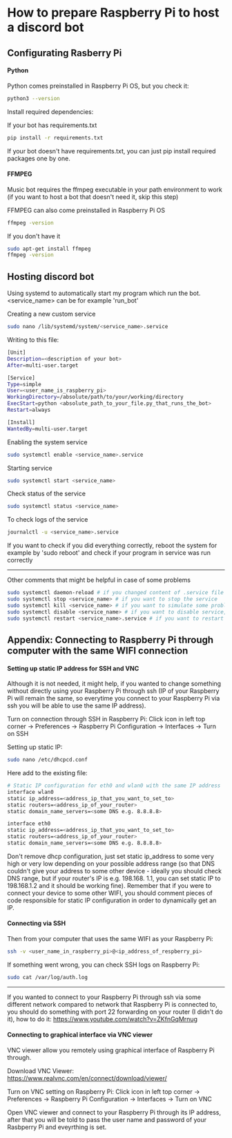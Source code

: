 # How to prepare Raspberry Pi to host a discord bot

## Configurating Rasberry Pi

#### Python

Python comes preinstalled in Raspberry Pi OS, but you check it:

```bash
python3 --version
```

Install required dependencies:

If your bot has requirements.txt

```bash
pip install -r requirements.txt
```

If your bot doesn't have requirements.txt, you can just pip install required packages one by one.

#### FFMPEG

Music bot requires the ffmpeg executable in your path environment to work
(if you want to host a bot that doesn't need it, skip this step)

FFMPEG can also come preinstalled in Raspberry Pi OS

```bash
ffmpeg -version
```

If you don't have it

```bash
sudo apt-get install ffmpeg
ffmpeg -version
```

## Hosting discord bot

Using systemd to automatically start my program which run the bot.
<service_name> can be for example 'run_bot'

Creating a new custom service

```bash
sudo nano /lib/systemd/system/<service_name>.service
```

Writing to this file:

```bash
[Unit]
Description=<description of your bot>
After=multi-user.target

[Service]
Type=simple
User=<user_name_is_raspberry_pi>
WorkingDirectory=/absolute/path/to/your/working/directory
ExecStart=python <absolute_path_to_your_file.py_that_runs_the_bot>
Restart=always

[Install]
WantedBy=multi-user.target
```

Enabling the system service

```bash
sudo systemctl enable <service_name>.service
```

Starting service

```bash
sudo systemctl start <service_name>
```

Check status of the service

```bash
sudo systemctl status <service_name>
```

To check logs of the service

```bash
journalctl -u <service_name>.service
```

If you want to check if you did everything correctly, reboot the system for example by 'sudo reboot' and check if your program in service was run correctly

---

Other comments that might be helpful in case of some problems

```bash
sudo systemctl daemon-reload # if you changed content of .service file and you wish to reload them
sudo systemctl stop <service_name> # if you want to stop the service
sudo systemctl kill <service_name> # if you want to simulate some problems in a service, if you have set 'Restart=always' in .service file, then the program will be restarted
sudo systemctl disable <service_name> # if you want to disable service, so that it wouldn't start automatically
sudo systemctl restart <service_name>.service # if you want to restart your program put in service
```

## Appendix: Connecting to Raspberry Pi through computer with the same WIFI connection

#### Setting up static IP address for SSH and VNC

Although it is not needed, it might help, if you wanted to change something without directly using your Raspberry Pi through ssh (IP of your Raspberry Pi will remain the same, so everytime you connect to your Raspberry Pi via ssh you will be able to use the same IP address).

Turn on connection through SSH in Raspberry Pi: Click icon in left top corner -> Preferences -> Raspberry Pi Configuration -> Interfaces -> Turn on SSH

Setting up static IP:

```bash
sudo nano /etc/dhcpcd.conf
```

Here add to the existing file:

```bash
# Static IP configuration for eth0 and wlan0 with the same IP address
interface wlan0
static ip_address=<address_ip_that_you_want_to_set_to>
static routers=<address_ip_of_your_router>
static domain_name_servers=<some DNS e.g. 8.8.8.8>

interface eth0
static ip_address=<address_ip_that_you_want_to_set_to>
static routers=<address_ip_of_your_router>
static domain_name_servers=<some DNS e.g. 8.8.8.8>
```

Don't remove dhcp configuration, just set static ip_address to some very high or very low depending on your possible address range (so that DNS couldn't give your address to some other device - ideally you should check DNS range, but if your router's IP is e.g. 198.168. 1.1, you can set static IP to 198.168.1.2 and it should be working fine). Remember that if you were to connect your device to some other WIFI, you should comment pieces of code responsible for static IP configuration in order to dynamically get an IP.

#### Connecting via SSH

Then from your computer that uses the same WIFI as your Raspberry Pi:

```bash
ssh -v <user_name_in_raspberry_pi>@<ip_address_of_respberry_pi>
```

If something went wrong, you can check SSH logs on Raspberry Pi:

```bash
sudo cat /var/log/auth.log
```

---

If you wanted to connect to your Raspberry Pi through ssh via some different network compared to network that Raspberry Pi is connected to, you should do something with port 22 forwarding on your router (I didn't do it), how to do it: https://www.youtube.com/watch?v=ZKfnGqMrnug

#### Connecting to graphical interface via VNC viewer

VNC viewer allow you remotely using graphical interface of Raspberry Pi through.

Download VNC Viewer: https://www.realvnc.com/en/connect/download/viewer/

Turn on VNC setting on Raspberry Pi: Click icon in left top corner -> Preferences -> Raspberry Pi Configuration -> Interfaces -> Turn on VNC

Open VNC viewer and connect to your Raspberry Pi through its IP address, after that you will be told to pass the user name and password of your Rasbperry Pi and eveyrthing is set.
